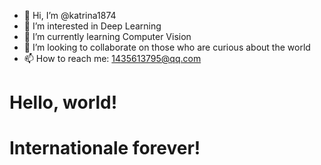 - 👋 Hi, I’m @katrina1874  
- 👀 I’m interested in Deep Learning  
- 🌱 I’m currently learning Computer Vision  
- 💞️ I’m looking to collaborate on those who are curious about the world  
- 📫 How to reach me:  1435613795@qq.com

# Hello, world!  
# Internationale forever!

<!---
katrina1874/katrina1874 is a ✨ special ✨ repository because its `README.md` (this file) appears on your GitHub profile.
You can click the Preview link to take a look at your changes.
--->
